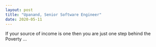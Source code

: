 ```yaml
---
layout: post
title: "Upanand, Senior Software Engineer"
date: 2020-05-11
---
```


If your source of income is one then you are just one step behind the Poverty ...
